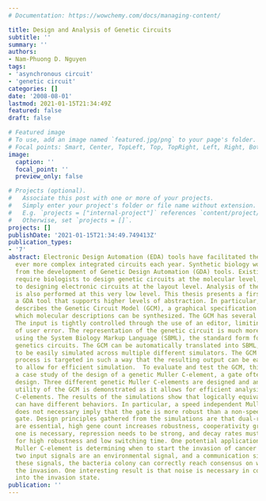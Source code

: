 ```yaml
---
# Documentation: https://wowchemy.com/docs/managing-content/

title: Design and Analysis of Genetic Circuits
subtitle: ''
summary: ''
authors:
- Nam-Phuong D. Nguyen
tags:
- 'asynchronous circuit'
- 'genetic circuit'
categories: []
date: '2008-08-01'
lastmod: 2021-01-15T21:34:49Z
featured: false
draft: false

# Featured image
# To use, add an image named `featured.jpg/png` to your page's folder.
# Focal points: Smart, Center, TopLeft, Top, TopRight, Left, Right, BottomLeft, Bottom, BottomRight.
image:
  caption: ''
  focal_point: ''
  preview_only: false

# Projects (optional).
#   Associate this post with one or more of your projects.
#   Simply enter your project's folder or file name without extension.
#   E.g. `projects = ["internal-project"]` references `content/project/deep-learning/index.md`.
#   Otherwise, set `projects = []`.
projects: []
publishDate: '2021-01-15T21:34:49.749413Z'
publication_types:
- '7'
abstract: Electronic Design Automation (EDA) tools have facilitated the design of
  ever more complex integrated circuits each year. Synthetic biology would also benefit
  from the development of Genetic Design Automation (GDA) tools. Existing GDA tools
  require biologists to design genetic circuits at the molecular level, roughly equivalent
  to designing electronic circuits at the layout level. Analysis of these circuits
  is also performed at this very low level. This thesis presents a first step at developing
  a GDA tool that supports higher levels of abstraction. In particular, this thesis
  describes the Genetic Circuit Model (GCM), a graphical specification language from
  which molecular descriptions can be synthesized. The GCM has several advantages.
  The input is tightly controlled through the use of an editor, limiting the possibility
  of user error. The representation of the genetic circuit is much more compact than
  using the System Biology Markup Language (SBML), the standard form for representing
  genetics circuits. The GCM can be automatically translated into SBML, allowing GCM's
  to be easily simulated across multiple different simulators. The GCM to SBML translation
  process is targeted in such a way that the resulting output can be easily abstracted
  to allow for efficient simulation.  To evaluate and test the GCM, this thesis presents
  a case study of the design of a genetic Muller C-element, a gate often used in asynchronous
  design. Three different genetic Muller C-elements are designed and analyzed. The
  utility of the GCM is demonstrated as it allows for efficient analysis of the Muller
  C-elements. The results of the simulations show that logically equivalent circuits
  can have different behaviors. In particular, a speed independent Muller C-element
  does not necessary imply that the gate is more robust than a non-speed independent
  gate. Design principles gathered from the simulations are that dual-rail outputs
  are essential, high gene count increases robustness, cooperativity greater than
  one is necessary, repression needs to be strong, and decay rates must be balanced
  for high robustness and low switching time. One potential application of the genetic
  Muller C-element is determining when to start the invasion of cancer cells. The
  two input signals are an environmental signal, and a communication signal. Using
  these signals, the bacteria colony can correctly reach consensus on when to begin
  the invasion. One interesting result is that noise is necessary in correctly switching
  into the invasion state.
publication: ''
---
```


